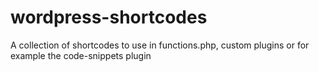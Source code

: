 # wordpress-shortcodes
  
A collection of shortcodes to use in functions.php, custom plugins or for example the code-snippets plugin
